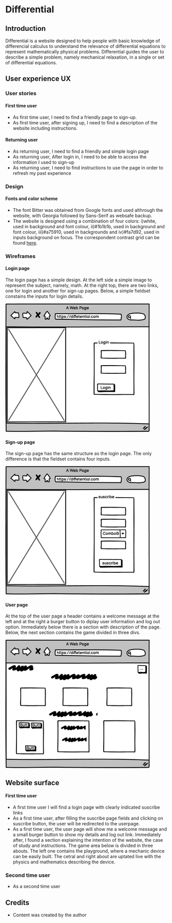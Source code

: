 # Differential

## Introduction

Differential is a website designed to help people with basic knowledge of differencial calculus to understand the relevance of differential equations to represent mathematically physical problems. Differential guides the user to describe a simple problem, namely mechanical relaxation, in a single or set of differential equations.

## User experience UX

### User stories

#### First time user

- As first time user, I need to find a friendly page to sign-up.
- As first time user, after signing up, I need to find a description of the website including instructions.

#### Returning user

- As returning user, I need to find a friendly and simple login page
- As returning user, After login in, I need to be able to access the information I used to sign-up
- As returning user, I need to find instructions to use the page in order to refresh my past experience

### Design

#### Fonts and color scheme

- The font Bitter was obtained from Google fonts and used althrough the website, with Georgia followed by Sans-Serif as websafe backup.
- The website is designed using a combination of four colors: i)white, used in background and font colour, ii)#1b1b1b, used in background and font colour, iii)#a75910, used in backgrounds and iv)#fa7d92, used in inputs background on focus. The correspondent contrast grid can be found [here](https://contrast-grid.eightshapes.com/?version=1.1.0&background-colors=&foreground-colors=%23FFFFFF%2C%20White%0D%0A%231b1b1b%0D%0A%23a75910%0D%0A%23fa7d92&es-color-form__tile-size=compact&es-color-form__show-contrast=aaa&es-color-form__show-contrast=aa&es-color-form__show-contrast=aa18&es-color-form__show-contrast=dnp).
  
### Wireframes

#### Login page

The login page has a simple design. At the left side a simple image to represent the subject, namely, math.
At the right top, there are two links, one for login and another for sign-up pages. Below, a simple fieldset
constains the inputs for login details.

![login_page](assets/images/login_page.png)

#### Sign-up page

The sign-up page has the same structure as the login page. The only difference is that the fieldset contains four inputs.

![sign-up_page](assets/images/suscribe_page.png)

#### User page

At the top of the user page a header contains a welcome message at the left and at the right a burger button
to diplay user information and log out option. Immediately below there is a section with description of the page. Below, the next section contains the game divided in three divs.

![user_page](assets/images/user_page.png)

## Website surface



#### First time user

- A first time user I will find a login page with clearly indicated suscribe links
- As a first time user, after filling the suscribe page fields and clicking on suscribe button, the user will be redirected to the userpage.
- As a first time user, the user page will show me a welcome message and a small burger button to show my details and log out link. Immediately after, I found a section explaining the intention of the website, the case of study and instructions. The game area below is divided in three abouts. The left one contains the playground, where a mechanic device can be easily built. The cetral and right about are uptated live with the physics and mathematics describing the device.

### Second time user

- As a second time user

## Credits

- Content was created by the author
